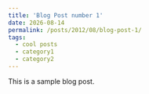 ```yaml
---
title: 'Blog Post number 1'
date: 2026-08-14
permalink: /posts/2012/08/blog-post-1/
tags:
  - cool posts
  - category1
  - category2
---
```


This is a sample blog post.

<!-- 

Headings are cool
======

You can have many headings
======

Aren't headings cool?
------

-->